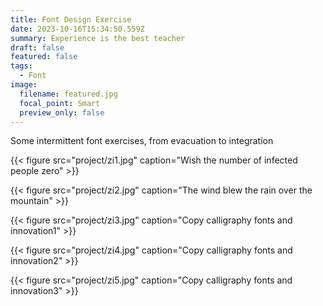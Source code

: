 ```yaml
---
title: Font Design Exercise
date: 2023-10-16T15:34:50.559Z
summary: Experience is the best teacher
draft: false
featured: false
tags:
  - Font
image:
  filename: featured.jpg
  focal_point: Smart
  preview_only: false
---
```

Some intermittent font exercises, from evacuation to integration

{{< figure src="project/zi1.jpg" caption="Wish the number of infected people zero" >}}

{{< figure src="project/zi2.jpg" caption="The wind blew the rain over the mountain" >}}

{{< figure src="project/zi3.jpg" caption="Copy calligraphy fonts and innovation1" >}}

{{< figure src="project/zi4.jpg" caption="Copy calligraphy fonts and innovation2" >}}

{{< figure src="project/zi5.jpg" caption="Copy calligraphy fonts and innovation3" >}}